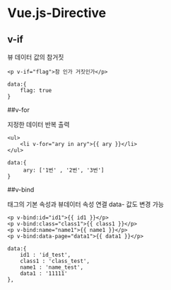 # Vue.js-Directive

## v-if

뷰 데이터 값의 참거짓   

```
<p v-if="flag">참 인가 거짓인가</p>
```
```
data:{
    flag: true
}
```

##v-for

지정한 데이터 반복 출력

```
<ul>
    <li v-for="ary in ary">{{ ary }}</li>
</ul>
```
```
data:{
     ary: ['1번' , '2번', '3번']
}
```

##v-bind

태그의 기본 속성과 뷰데이터 속성 연결
data- 값도 변경 가능

```
<p v-bind:id="id1">{{ id1 }}</p>
<p v-bind:class="class1">{{ class1 }}</p>
<p v-bind:name="name1">{{ name1 }}</p>
<p v-bind:data-page="data1">{{ data1 }}</p>
```
```
data:{
    id1 : 'id_test',
    class1 : 'class_test',
    name1 : 'name_test',
    data1 : '11111'
},
```
